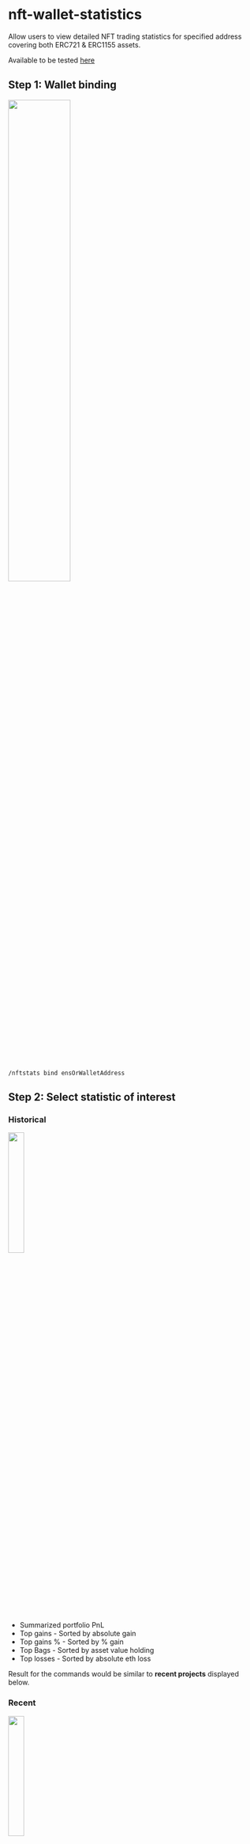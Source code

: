 # nft-wallet-statistics

Allow users to view detailed NFT trading statistics for specified address covering both ERC721 & ERC1155 assets.

Available to be tested [here](https://discord.gg/rud3PS5pCQ)


## Step 1: Wallet binding
<img src="https://user-images.githubusercontent.com/63389110/183650800-6cb1efcf-8909-4881-a1d2-20487e2d016d.png" width=50% height=50%>


`/nftstats bind ensOrWalletAddress`


## Step 2: Select statistic of interest

### Historical
<img src="https://user-images.githubusercontent.com/63389110/183651545-90cc8e26-56f1-4d24-98d1-494178c02ece.png" width=25% height=25%>

* Summarized portfolio PnL
* Top gains - Sorted by absolute gain
* Top gains % - Sorted by % gain
* Top Bags - Sorted by asset value holding
* Top losses - Sorted by absolute eth loss

Result for the commands would be similar to **recent projects** displayed below.

### Recent
<img src="https://user-images.githubusercontent.com/63389110/183651603-81c40f4a-6ad2-4586-8b4b-90e51718dff1.png" width=25% height=25%>

#### Recent flips - Token level PnL breakdown

![image](https://user-images.githubusercontent.com/63389110/183654304-409120cf-f82b-4921-8ab5-0484ff6a6261.png)

#### Recent projects - Project level PnL breakdown

![image](https://user-images.githubusercontent.com/63389110/183654427-f65b7569-3de6-4aac-b57c-15e3dcdface7.png)

